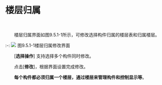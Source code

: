 # 楼层归属
<br/>

&emsp;&emsp;楼层归属界面如图9.5.1\-1所示，可修改选择构件归属的楼层表和归属楼层。


:-: ![](images/546.png)
图9.5.1\-1楼层归属修改界面

&emsp;&emsp;[**选择操作**] 支持选择多个构件同时修改。

&emsp;&emsp;点击[**修改**]，根据界面设置完成修改。

&emsp;&emsp;**每个构件都必须归属一个楼层，通过楼层来管理构件和控制显示等**。